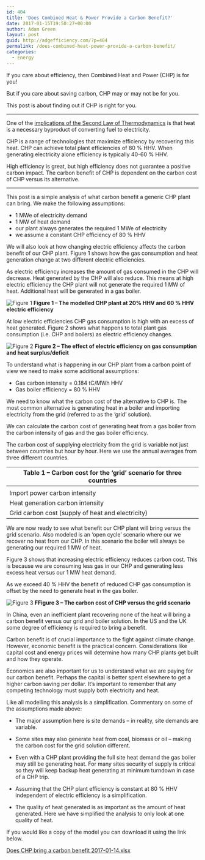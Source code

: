 ```yaml
---
id: 404
title: 'Does Combined Heat & Power Provide a Carbon Benefit?'
date: 2017-01-15T19:50:27+00:00
author: Adam Green
layout: post
guid: http://adgefficiency.com/?p=404
permalink: /does-combined-heat-power-provide-a-carbon-benefit/
categories:
  - Energy
---
```

If you care about efficiency, then Combined Heat and Power (CHP) is for you!  

But if you care about saving carbon, CHP may or may not be for you.  

This post is about finding out if CHP is right for you.

---

One of the [implications of the Second Law of Thermodynamics](http://adgefficiency.com/energy-basics-the-first-second-law-of-thermodynamics/) is that heat is a necessary byproduct of converting fuel to electricity.  

CHP is a range of technologies that maximize efficiency by recovering this heat.  CHP can achieve total plant efficiencies of 80 % HHV.  When generating electricity alone efficiency is typically 40-60 % HHV.

High efficiency is great, but high efficiency does not guarantee a positive carbon impact.  The carbon benefit of CHP is dependent on the carbon cost of CHP versus its alternative.

---

This post is a simple analysis of what carbon benefit a generic CHP plant can bring.  We make the following assumptions:
- 1 MWe of electricity demand
- 1 MW of heat demand
- our plant always generates the required 1 MWe of electricity
- we assume a constant CHP efficiency of 80 % HHV

We will also look at how changing electric efficiency affects the carbon benefit of our CHP plant.  Figure 1 shows how the gas consumption and heat generation change at two different electric efficiencies.

As electric efficiency increases the amount of gas consumed in the CHP will decrease.  Heat generated by the CHP will also reduce.   This means at high electric efficiency the CHP plant will not generate the required 1 MW of heat.  Additional heat will be generated in a gas boiler.  

![Figure 1]({{"/assets/chp_carbon_benefit/fig1.png"}})
**Figure 1 – The modelled CHP plant at 20% HHV and 60 % HHV electric efficiency**

At low electric efficiencies CHP gas consumption is high with an excess of heat generated.  Figure 2 shows what happens to total plant gas consumption (i.e. CHP and boilers) as electric efficiency changes.

![Figure 2]({{"/assets/chp_carbon_benefit/fig2.png"}})
**Figure 2 – The effect of electric efficiency on gas consumption and heat surplus/deficit**

To understand what is happening in our CHP plant from a carbon point of view we need to make some additional assumptions:
- Gas carbon intensity = 0.184 tC/MWh HHV
- Gas boiler efficiency = 80 % HHV

We need to know what the carbon cost of the alternative to CHP is.  The most common alternative is generating heat in a boiler and importing electricity from the grid (referred to as the ‘grid’ solution).

We can calculate the carbon cost of generating heat from a gas boiler from the carbon intensity of gas and the gas boiler efficiency.

The carbon cost of supplying electricity from the grid is variable not just between countries but hour by hour.  Here we use the annual averages from three different countries.

|Table 1 – Carbon cost for the ‘grid’ scenario for three countries|
|---|
| ||UK|	US|	China|
|Import power carbon intensity|	tC/MWh|	0.507|	0.61|	1.049|
|Heat generation carbon intensity|	tC/MWh|	0.23|	0.23|	0.23|
|Grid carbon cost (supply of heat and electricity)|	tC/hr|	0.737|	0.84|	1.279|

We are now ready to see what benefit our CHP plant will bring versus the grid scenario.  Also modeled is an ‘open cycle’ scenario where our we recover no heat from our CHP.  In this scenario the boiler will always be generating our required 1 MW of heat.

Figure 3 shows that increasing electric efficiency reduces carbon cost.  This is because we are consuming less gas in our CHP and generating less excess heat versus our 1 MW heat demand.

As we exceed 40 % HHV the benefit of reduced CHP gas consumption is offset by the need to generate heat in the gas boiler.

![Figure 3]({{"/assets/chp_carbon_benefit/fig3.png"}})
**FFigure 3 – The carbon cost of CHP versus the grid scenario**

In China, even an inefficient plant recovering none of the heat will bring a carbon benefit versus our grid and boiler solution.  In the US and the UK some degree of efficiency is required to bring a benefit.

Carbon benefit is of crucial importance to the fight against climate change. However, economic benefit is the practical concern.  Considerations like capital cost and energy prices will determine how many CHP plants get built and how they operate.

Economics are also important for us to understand what we are paying for our carbon benefit.  Perhaps the capital is better spent elsewhere to get a higher carbon saving per dollar.  It’s important to remember that any competing technology must supply both electricity and heat.

Like all modelling this analysis is a simplification.  Commentary on some of the assumptions made above:

- The major assumption here is site demands – in reality, site demands are variable.

- Some sites may also generate heat from coal, biomass or oil – making the carbon cost for the grid solution different.

- Even with a CHP plant providing the full site heat demand the gas boiler may still be generating heat.  For many sites security of supply is critical so they will keep backup heat generating at minimum turndown in case of a CHP trip.

- Assuming that the CHP plant efficiency is constant at 80 % HHV independent of electric efficiency is a simplification.

- The quality of heat generated is as important as the amount of heat generated. Here we have simplified the analysis to only look at one quality of heat.

If you would like a copy of the model you can download it using the link below.

[Does CHP bring a carbon benefit 2017-01-14.xlsx](https://github.com/ADGEfficiency/adgefficiency.github.io/blob/master/assets/chp_carbon_benefit/Does-CHP-bring-a-carbon-benefit-2017-01-14.xlsx)
